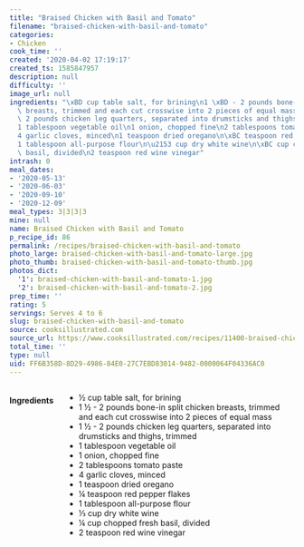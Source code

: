 ```yaml
---
title: "Braised Chicken with Basil and Tomato"
filename: "braised-chicken-with-basil-and-tomato"
categories:
- Chicken
cook_time: ''
created: '2020-04-02 17:19:17'
created_ts: 1585847957
description: null
difficulty: ''
image_url: null
ingredients: "\xBD cup table salt, for brining\n1 \xBD - 2 pounds bone-in split chicken\
  \ breasts, trimmed and each cut crosswise into 2 pieces of equal mass\n1 \xBD -\
  \ 2 pounds chicken leg quarters, separated into drumsticks and thighs, trimmed\n\
  1 tablespoon vegetable oil\n1 onion, chopped fine\n2 tablespoons tomato paste\n\
  4 garlic cloves, minced\n1 teaspoon dried oregano\n\xBC teaspoon red pepper flakes\n\
  1 tablespoon all-purpose flour\n\u2153 cup dry white wine\n\xBC cup chopped fresh\
  \ basil, divided\n2 teaspoon red wine vinegar"
intrash: 0
meal_dates:
- '2020-05-13'
- '2020-06-03'
- '2020-09-10'
- '2020-12-09'
meal_types: 3|3|3|3
mine: null
name: Braised Chicken with Basil and Tomato
p_recipe_id: 86
permalink: /recipes/braised-chicken-with-basil-and-tomato
photo_large: braised-chicken-with-basil-and-tomato-large.jpg
photo_thumb: braised-chicken-with-basil-and-tomato-thumb.jpg
photos_dict:
  '1': braised-chicken-with-basil-and-tomato-1.jpg
  '2': braised-chicken-with-basil-and-tomato-2.jpg
prep_time: ''
rating: 5
servings: Serves 4 to 6
slug: braised-chicken-with-basil-and-tomato
source: cooksillustrated.com
source_url: https://www.cooksillustrated.com/recipes/11400-braised-chicken-with-basil-and-tomato?incode=MCSCM00L0&ref=new_search_experience_19
total_time: ''
type: null
uid: FF6B358D-8D29-4986-84E0-27C7EBD83014-9482-0000064F04336AC0
---
```

<div class="large-8 medium-7 columns" id="writeup">	</div><!-- #writeup -->
</div><!-- #row-one -->
<div class="row" id="row-two">	<div class="medium-4 small-5 columns" id="ingredients"><h4>Ingredients</h4><div class="box box-ingredients content"><ul>
<li>½ cup table salt, for brining</li>
<li>1 ½ - 2 pounds bone-in split chicken breasts, trimmed and each cut crosswise into 2 pieces of equal mass</li>
<li>1 ½ - 2 pounds chicken leg quarters, separated into drumsticks and thighs, trimmed</li>
<li>1 tablespoon vegetable oil</li>
<li>1 onion, chopped fine</li>
<li>2 tablespoons tomato paste</li>
<li>4 garlic cloves, minced</li>
<li>1 teaspoon dried oregano</li>
<li>¼ teaspoon red pepper flakes</li>
<li>1 tablespoon all-purpose flour</li>
<li>⅓ cup dry white wine</li>
<li>¼ cup chopped fresh basil, divided</li>
<li>2 teaspoon red wine vinegar</li>
</ul>
</div>	</div>	<div class="medium-6 small-7 columns" id="directions">	</div>